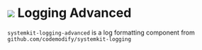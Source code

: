 # ![](https://fonts.gstatic.com/s/i/materialiconsoutlined/flare/v4/24px.svg) Logging Advanced
`systemkit-logging-advanced` is a log formatting component from `github.com/codemodify/systemkit-logging`
